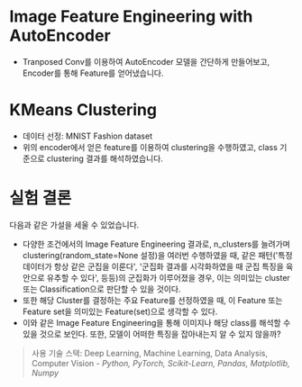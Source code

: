# Image Feature Engineering with AutoEncoder
- Tranposed Conv를 이용하여 AutoEncoder 모델을 간단하게 만들어보고, Encoder를 통해 Feature를 얻어냈습니다.

# KMeans Clustering
- 데이터 선정: MNIST Fashion dataset
- 위의 encoder에서 얻은 feature를 이용하여 clustering을 수행하였고, class 기준으로 clustering 결과를 해석하였습니다.

# 실험 결론
다음과 같은 가설을 세울 수 있었습니다.
- 다양한 조건에서의 Image Feature Engineering 결과로, n_clusters를 늘려가며 clustering(random_state=None 설정)을 여러번 수행하였을 때, 같은 패턴('특정 데이터가 항상 같은 군집을 이룬다', '군집화 결과를 시각화하였을 때 군집 특징을 육안으로 유추할 수 있다', 등등)의 군집화가 이루어졌을 경우, 이는 의미있는 cluster 또는 Classification으로 판단할 수 있을 것이다.
- 또한 해당 Cluster를 결정하는 주요 Feature를 선정하였을 때, 이 Feature 또는 Feature set을 의미있는 Feature(set)으로 생각할 수 있다.
- 이와 같은 Image Feature Engineering을 통해 이미지나 해당 class를 해석할 수 있을 것으로 보인다. 또한, 모델이 어떠한 특징을 잡아내는지 알 수 있지 않을까?


>사용 기술 스택: Deep Learning, Machine Learning, Data Analysis, Computer Vision - 
*Python, PyTorch, Scikit-Learn, Pandas, Matplotlib, Numpy*
